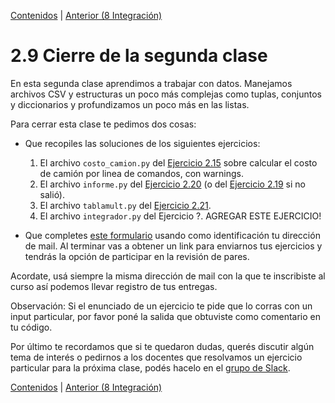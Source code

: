 [Contenidos](../Contenidos.md) \| [Anterior (8 Integración)](08_Integrador.md)

# 2.9 Cierre de la segunda clase

En esta segunda clase aprendimos a trabajar con datos. Manejamos archivos CSV y estructuras un poco más complejas como tuplas, conjuntos y diccionarios y profundizamos un poco más en las listas.

Para cerrar esta clase te pedimos dos cosas:
* Que recopiles las soluciones de los siguientes ejercicios:
    1. El archivo `costo_camion.py` del [Ejercicio 2.15](../02_Datos/04_Contenedores.md#ejercicio-215-balances) sobre calcular el costo de camión por linea de comandos, con warnings. 
    2. El archivo `informe.py` del [Ejercicio 2.20](../02_Datos/05_Formato.md#ejercicio-220-un-desafío-de-formato) (o del [Ejercicio 2.19](../02_Datos/05_Formato.md#ejercicio-219-agregar-encabezados) si no salió).
    3. El archivo `tablamult.py` del [Ejercicio 2.21](../02_Datos/05_Formato.md#ejercicio-221-tablas-de-multiplicar).
    4. El archivo `integrador.py` del Ejercicio ?. AGREGAR ESTE EJERCICIO!

* Que completes [este formulario](https://docs.google.com/forms/d/1t_rhPa-VFILPWzXLBttyfN-a4fZSiAwa_k8pU0FVEF4) usando como identificación tu dirección de mail.  Al terminar vas a obtener un link para enviarnos tus ejercicios y tendrás la opción de participar en la revisión de pares.
 

Acordate, usá siempre la misma dirección de mail con la que te inscribiste al curso así podemos llevar registro de tus entregas.

Observación: Si el enunciado de un ejercicio te pide que lo corras con un input particular, por favor poné la salida que obtuviste como comentario en tu código. 

Por último te recordamos que si te quedaron dudas, querés discutir algún tema de interés o pedirnos a los docentes que resolvamos un ejercicio particular para la próxima clase, podés hacelo en el [grupo de Slack](../Slack.md).



[Contenidos](../Contenidos.md) \| [Anterior (8 Integración)](08_Integrador.md)

